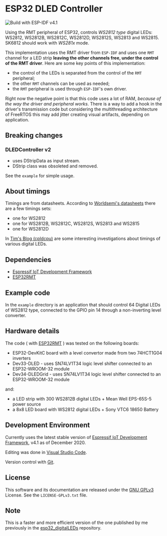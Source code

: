 # ESP32 DLED Controller

![Build with ESP-IDF v4.1](https://github.com/CalinRadoni/ESP32DLEDController/workflows/Build%20with%20ESP-IDF%20v4.1/badge.svg)

Using the RMT peripheral of ESP32, controls *WS2812 type* digital LEDs: WS2812, WS2812B, WS2812C, WS2812D, WS2812S, WS2813 and WS2815. SK6812 should work with *WS281x* mode.

This implementation uses the RMT driver from `ESP-IDF` and uses one `RMT` channel 
for a LED strip **leaving the other channels free, under the control of the RMT driver**.
Here are some key points of this implementation:

- the control of the LEDs is separated from the control of the `RMT` peripheral;
- the other `RMT` channels can be used as needed;
- the `RMT` peripheral is used through `ESP-IDF`'s own driver.

Right now the negative point is that this code uses a lot of RAM, *because of the
way the driver and peripheral works*.
There is a way to add a hook in the driver's transmission code but considering the
multithreading architecture of FreeRTOS this may add jitter creating visual artifacts,
depending on application.

## Breaking changes

### DLEDController v2

- uses DStripData as input stream.
- DStrip class was obsoleted and removed.

See the `example` for simple usage.

## About timings

Timings are from datasheets.
According to [Worldsemi's datasheets](http://www.world-semi.com) there are a few timings sets:

- one for WS2812
- one for WS2812B, WS2812C, WS2812S, WS2813 and WS2815
- one for WS2812D

In [Tim's Blog (cpldcpu)](https://cpldcpu.wordpress.com) are some interesting investigations about timings of various digital LEDs.

## Dependencies

- [Espressif IoT Development Framework](https://github.com/espressif/esp-idf)
- [ESP32RMT](https://github.com/CalinRadoni/ESP32RMT)

## Example code

In the `example` directory is an application that should control 64 Digital LEDs of WS2812 type, connected to the GPIO pin 14 through a non-inverting level converter.

## Hardware details

The code ( with [ESP32RMT](https://github.com/CalinRadoni/ESP32RMT) ) was tested on the following boards:

- ESP32-DevKitC board with a level convertor made from two 74HCT1G04 inverters
- Dev33-DLED - uses SN74LV1T34 logic level shifter connected to an ESP32-WROOM-32 module
- Dev34-DLEDGrid - uses SN74LV1T34 logic level shifter connected to an ESP32-WROOM-32 module

and:

- a LED strip with 300 WS2812B digital LEDs + Mean Well EPS-65S-5 power source
- a 8x8 LED board with WS2812 digital LEDs + Sony VTC6 18650 Battery

## Development Environment

Currently uses the latest stable version of [Espressif IoT Development Framework](https://github.com/espressif/esp-idf), v4.1 as of December 2020.

Editing was done in [Visual Studio Code](https://code.visualstudio.com).

Version control with [Git](https://git-scm.com).

## License

This software and its documentation are released under the [GNU GPLv3](http://www.gnu.org/licenses/gpl-3.0.html) License. See the `LICENSE-GPLv3.txt` file.

## Note

This is a faster and more efficient version of the one published by me previously in the [esp32_digitalLEDs](https://github.com/CalinRadoni/esp32_digitalLEDs) repository.
